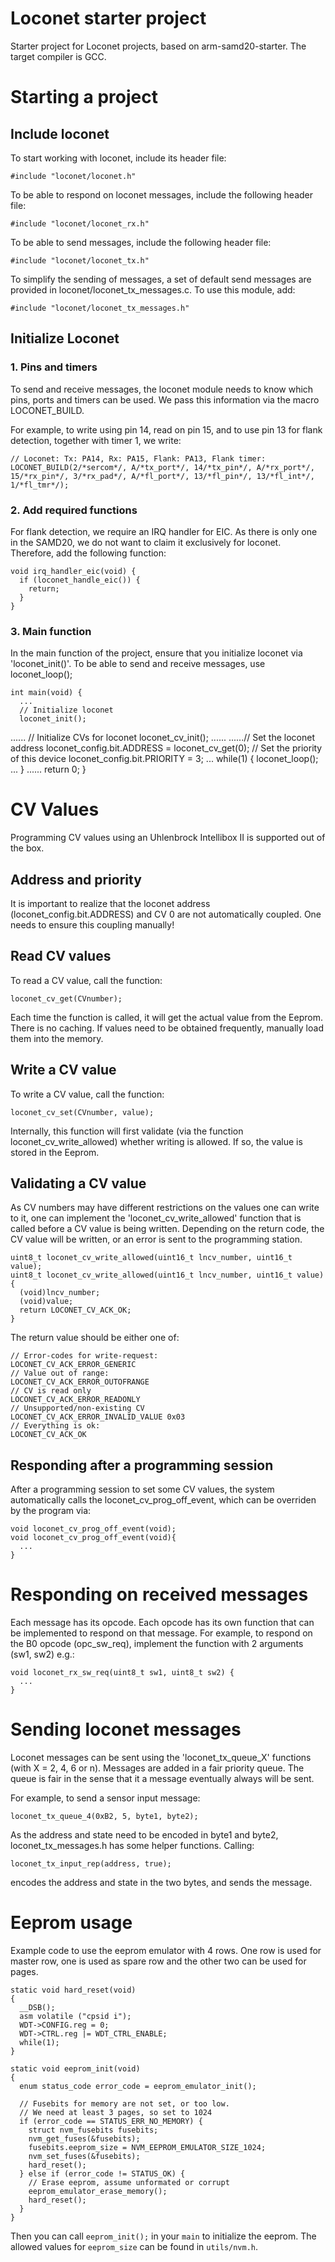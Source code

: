 # Loconet starter project
Starter project for Loconet projects, based on arm-samd20-starter.
The target compiler is GCC.

# Starting a project

## Include loconet

To start working with loconet, include its header file:

    #include "loconet/loconet.h"

To be able to respond on loconet messages, include the following header file:

    #include "loconet/loconet_rx.h"

To be able to send messages, include the following header file:

    #include "loconet/loconet_tx.h"

To simplify the sending of messages, a set of default send messages are provided in loconet/loconet_tx_messages.c. To use this module, add:

    #include "loconet/loconet_tx_messages.h"

## Initialize Loconet

### 1. Pins and timers

To send and receive messages, the loconet module needs to know which pins, ports and timers can be used. We pass this information via the macro LOCONET_BUILD.

For example, to write using pin 14, read on pin 15, and to use pin 13 for flank detection, together with timer 1, we write:

    // Loconet: Tx: PA14, Rx: PA15, Flank: PA13, Flank timer:
    LOCONET_BUILD(2/*sercom*/, A/*tx_port*/, 14/*tx_pin*/, A/*rx_port*/, 15/*rx_pin*/, 3/*rx_pad*/, A/*fl_port*/, 13/*fl_pin*/, 13/*fl_int*/, 1/*fl_tmr*/);


### 2. Add required functions

For flank detection, we require an IRQ handler for EIC. As there is only one in the SAMD20, we do not want to claim it exclusively for loconet. Therefore, add the following function:

    void irq_handler_eic(void) {
      if (loconet_handle_eic()) {
        return;
      }
    }


### 3. Main function

In the main function of the project, ensure that you initialize loconet via 'loconet_init()'. To be able to send and receive messages, use loconet_loop();


    int main(void) {
      ...
      // Initialize loconet
      loconet_init();
......
      // Initialize CVs for loconet
      loconet_cv_init();
......
......// Set the loconet address
      loconet_config.bit.ADDRESS = loconet_cv_get(0);
      // Set the priority of this device
      loconet_config.bit.PRIORITY = 3;
      ...
      while(1)
      {
        loconet_loop();
        ...
      }
......
      return 0;
    }

# CV Values

Programming CV values using an Uhlenbrock Intellibox II is supported out of the box.

## Address and priority

It is important to realize that the loconet address (loconet_config.bit.ADDRESS) and CV 0 are not automatically coupled. One needs to ensure this coupling manually!

## Read CV values

To read a CV value, call the function:

    loconet_cv_get(CVnumber);

 Each time the function is called, it will get the actual value from the Eeprom. There is no caching. If values need to be obtained frequently, manually load them into the memory.

## Write a CV value

To write a CV value, call the function:

    loconet_cv_set(CVnumber, value);

Internally, this function will first validate (via the function loconet_cv_write_allowed) whether writing is allowed. If so, the value is stored in the Eeprom.

## Validating a CV value

As CV numbers may have different restrictions on the values one can write to it, one can implement the 'loconet_cv_write_allowed' function that is called before a CV value is being written. Depending on the return code, the CV value will be written, or an error is sent to the programming station.

    uint8_t loconet_cv_write_allowed(uint16_t lncv_number, uint16_t value);
    uint8_t loconet_cv_write_allowed(uint16_t lncv_number, uint16_t value) {
      (void)lncv_number;
      (void)value;
      return LOCONET_CV_ACK_OK;
    }

The return value should be either one of:

    // Error-codes for write-request:
    LOCONET_CV_ACK_ERROR_GENERIC
    // Value out of range:
    LOCONET_CV_ACK_ERROR_OUTOFRANGE
    // CV is read only
    LOCONET_CV_ACK_ERROR_READONLY
    // Unsupported/non-existing CV
    LOCONET_CV_ACK_ERROR_INVALID_VALUE 0x03
    // Everything is ok:
    LOCONET_CV_ACK_OK

## Responding after a programming session

After a programming session to set some CV values, the system automatically calls the loconet_cv_prog_off_event, which can be overriden by the program via:

    void loconet_cv_prog_off_event(void);
    void loconet_cv_prog_off_event(void){
      ...
    }


# Responding on received messages

Each message has its opcode. Each opcode has its own function that can be implemented to respond on that message. For example, to respond on the B0 opcode (opc_sw_req), implement the function with 2 arguments (sw1, sw2) e.g.:

    void loconet_rx_sw_req(uint8_t sw1, uint8_t sw2) {
      ...
    }

# Sending loconet messages

Loconet messages can be sent using the 'loconet_tx_queue_X' functions (with X = 2, 4, 6 or n). Messages are added in a fair priority queue. The queue is fair in the sense that it a message eventually always will be sent.

For example, to send a sensor input message:

    loconet_tx_queue_4(0xB2, 5, byte1, byte2);

As the address and state need to be encoded in byte1 and byte2, loconet_tx_messages.h has some helper functions. Calling:

    loconet_tx_input_rep(address, true);

encodes the address and state in the two bytes, and sends the message.


# Eeprom usage
Example code to use the eeprom emulator with 4 rows. One row is used for master row, one is used as
spare row and the other two can be used for pages.

    static void hard_reset(void)
    {
      __DSB();
      asm volatile ("cpsid i");
      WDT->CONFIG.reg = 0;
      WDT->CTRL.reg |= WDT_CTRL_ENABLE;
      while(1);
    }

    static void eeprom_init(void)
    {
      enum status_code error_code = eeprom_emulator_init();

      // Fusebits for memory are not set, or too low.
      // We need at least 3 pages, so set to 1024
      if (error_code == STATUS_ERR_NO_MEMORY) {
        struct nvm_fusebits fusebits;
        nvm_get_fuses(&fusebits);
        fusebits.eeprom_size = NVM_EEPROM_EMULATOR_SIZE_1024;
        nvm_set_fuses(&fusebits);
        hard_reset();
      } else if (error_code != STATUS_OK) {
        // Erase eeprom, assume unformated or corrupt
        eeprom_emulator_erase_memory();
        hard_reset();
      }
    }

Then you can call `eeprom_init();` in your `main` to initialize the eeprom. The allowed values for
`eeprom_size` can be found in `utils/nvm.h`.
